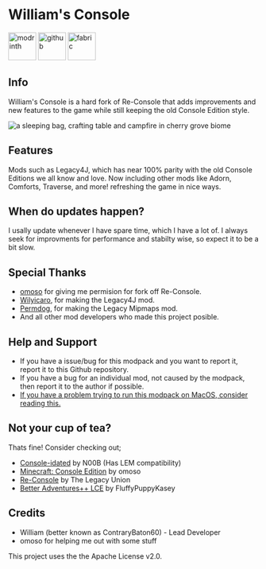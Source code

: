 # William's Console

<img alt="modrinth" height="56" src="https://cdn.jsdelivr.net/npm/@intergrav/devins-badges@3/assets/cozy/available/modrinth_vector.svg"> <img alt="github" height="56" src="https://cdn.jsdelivr.net/npm/@intergrav/devins-badges@3/assets/cozy/available/github_vector.svg"> <img alt="fabric" height="56" src="https://cdn.jsdelivr.net/npm/@intergrav/devins-badges@3/assets/cozy/supported/fabric_vector.svg">





## Info
William's Console is a hard fork of Re-Console that adds improvements and new features to the game while still keeping the old Console Edition style.
 

![a sleeping bag, crafting table and campfire in cherry grove biome](https://cdn.modrinth.com/data/RonOSA8X/images/c1fc5ced8756feeab2eacd5ba970e65e66719357.png)

## Features
Mods such as Legacy4J, which has near 100% parity with the old Console Editions we all know and love. Now including other mods like Adorn, Comforts, Traverse, and more! refreshing the game in nice ways.

## When do updates happen?
I usally update whenever I have spare time, which I have a lot of. I always seek for improvments for performance and stabilty wise, so expect it to be a bit slow.

## Special Thanks
- [omoso](https://modrinth.com/user/omoso) for giving me permision for fork off Re-Console.
- [Wilyicaro](https://modrinth.com/user/wilyicaro), for making the Legacy4J mod.
- [Permdog](https://modrinth.com/user/Permdog99), for making the Legacy Mipmaps mod.
- And all other mod developers who made this project posible.

## Help and Support
- If you have a issue/bug for this modpack and you want to report it, report it to this Github repository.
- If you have a bug for an individual mod, not caused by the modpack, then report it to the author if possible.
- [If you have a problem trying to run this modpack on MacOS, consider reading this.](https://github.com/contrarybaton60/Williams-Console/wiki/Running-William's-Console-or-Re%E2%80%90Console-on-MacOS)

## Not your cup of tea?
Thats fine! Consider checking out;
- [Console-idated](https://modrinth.com/modpack/console-idated) by N00B (Has LEM compatibility)
- [Minecraft: Console Edition](https://modrinth.com/modpack/consoleedition) by omoso
- [Re-Console](https://modrinth.com/modpack/legacy-minecraft) by The Legacy Union
- [Better Adventures++ LCE](https://modrinth.com/modpack/better-adventures++-lce) by FluffyPuppyKasey

## Credits
- William (better known as ContraryBaton60) - Lead Developer
- omoso for helping me out with some stuff

This project uses the the Apache License v2.0.
